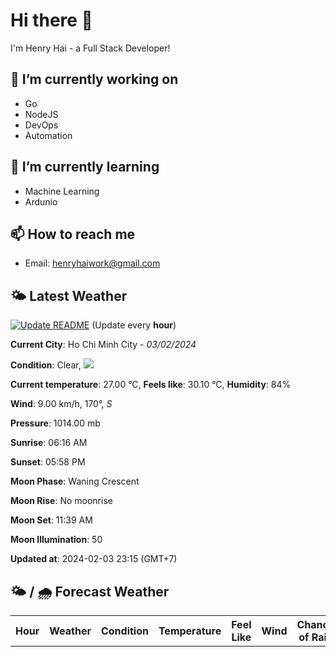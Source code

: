 # Hi there 👋

I'm Henry Hai - a Full Stack Developer!

## 🔭 I’m currently working on

- Go
- NodeJS
- DevOps
- Automation

## 🌱 I’m currently learning

- Machine Learning
- Ardunio

## 📫 How to reach me

- Email: <henryhaiwork@gmail.com>

## 🌤️ Latest Weather
[![Update README](https://github.com/henry0hai/henry0hai/actions/workflows/udpateReadme.yml/badge.svg)](https://github.com/henry0hai/henry0hai/actions/workflows/udpateReadme.yml)
(Update every **hour**)
<!-- CURRENT_WEATHER:START -->
**Current City**: Ho Chi Minh City - *03/02/2024*

**Condition**: Clear, <img src="https://cdn.weatherapi.com/weather/64x64/night/113.png"/>

**Current temperature**: 27.00 °C, **Feels like**: 30.10 °C, **Humidity**: 84%

**Wind**: 9.00 km/h, 170°, *S*

**Pressure**: 1014.00 mb

**Sunrise**: 06:16 AM

**Sunset**: 05:58 PM

**Moon Phase**: Waning Crescent

**Moon Rise**: No moonrise

**Moon Set**: 11:39 AM

**Moon Illumination**: 50

**Updated at**: 2024-02-03 23:15 (GMT+7)<!-- CURRENT_WEATHER:END -->

## 🌤️ / 🌧️ Forecast Weather
<!-- FORECAST_WEATHER:START -->
<table>
		<tr>
			<th>Hour</th>
			<th>Weather</th>
			<th>Condition</th>
			<th>Temperature</th>
			<th>Feel Like</th>
			<th>Wind</th>
			<th>Chance of Rain</th>
		</tr>
</table>
<!-- FORECAST_WEATHER:END -->
